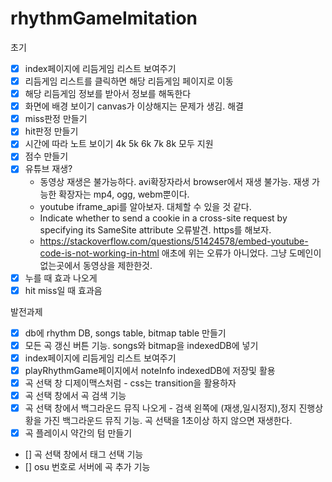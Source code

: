 # rhythmGameImitation

초기

- [x] index페이지에 리듬게임 리스트 보여주기
- [x] 리듬게임 리스트를 클릭하면 해당 리듬게임 페이지로 이동
- [x] 해당 리듬게임 정보를 받아서 정보를 해독한다
- [x] 화면에 배경 보이기
    canvas가 이상해지는 문제가 생김. 해결
- [x] miss판정 만들기
- [x] hit판정 만들기
- [x] 시간에 따라 노트 보이기
    4k 5k 6k 7k 8k 모두 지원
- [x] 점수 만들기
- [x] 유튜브 재생?
    - 동영상 재생은 불가능하다. avi확장자라서 browser에서 재생 불가능. 재생 가능한 확장자는 mp4, ogg, webm뿐이다.
    - youtube iframe_api를 알아보자. 대체할 수 있을 것 같다. 
    - Indicate whether to send a cookie in a cross-site request by specifying its SameSite attribute 오류발견. https를 해보자.
    - https://stackoverflow.com/questions/51424578/embed-youtube-code-is-not-working-in-html 애초에 위는 오류가 아니었다. 그냥 도메인이 없는곳에서 동영상을 제한한것.
- [x] 누를 때 효과 나오게
- [x] hit miss일 때 효과음

발전과제

- [x] db에 rhythm DB, songs table, bitmap table 만들기
- [x] 모든 곡 갱신 버튼 기능. songs와 bitmap을 indexedDB에 넣기
- [x] index페이지에 리듬게임 리스트 보여주기
- [x] playRhythmGame페이지에서 noteInfo indexedDB에 저장및 활용
- [x] 곡 선택 창 디제이맥스처럼 - css는 transition을 활용하자
- [x] 곡 선택 창에서 곡 검색 기능
- [x] 곡 선택 창에서 백그라운드 뮤직 나오게 - 검색 왼쪽에 (재생,일시정지),정지 진행상황을 가진 백그라운드 뮤직 기능. 곡 선택을 1초이상 하지 않으면 재생한다.
- [x] 곡 플레이시 약간의 텀 만들기
- [] 곡 선택 창에서 태그 선택 기능
- [] osu 번호로 서버에 곡 추가 기능